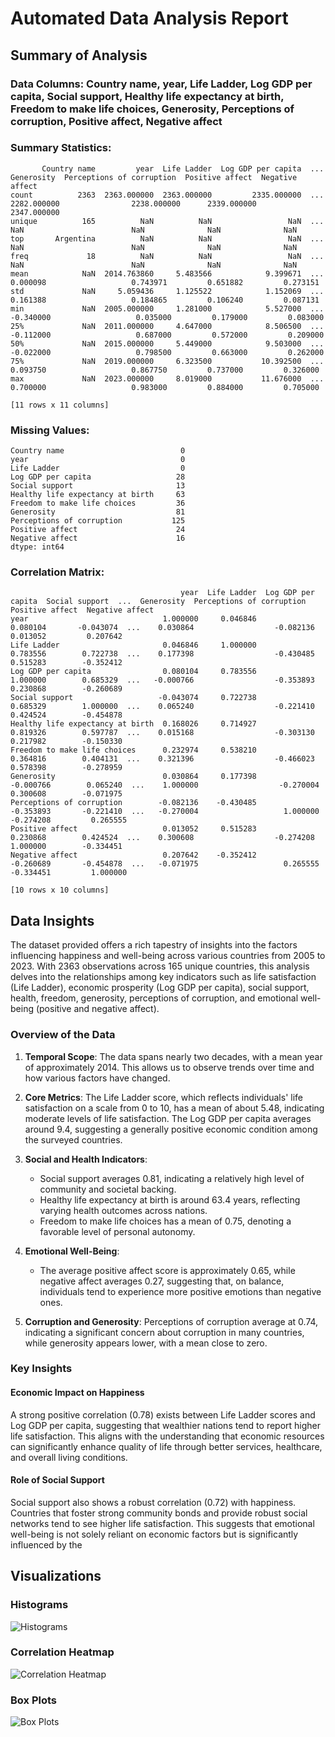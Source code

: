 # Automated Data Analysis Report

## Summary of Analysis

### Data Columns: Country name, year, Life Ladder, Log GDP per capita, Social support, Healthy life expectancy at birth, Freedom to make life choices, Generosity, Perceptions of corruption, Positive affect, Negative affect

### Summary Statistics:
```
       Country name         year  Life Ladder  Log GDP per capita  ...   Generosity  Perceptions of corruption  Positive affect  Negative affect
count          2363  2363.000000  2363.000000         2335.000000  ...  2282.000000                2238.000000      2339.000000      2347.000000
unique          165          NaN          NaN                 NaN  ...          NaN                        NaN              NaN              NaN
top       Argentina          NaN          NaN                 NaN  ...          NaN                        NaN              NaN              NaN
freq             18          NaN          NaN                 NaN  ...          NaN                        NaN              NaN              NaN
mean            NaN  2014.763860     5.483566            9.399671  ...     0.000098                   0.743971         0.651882         0.273151
std             NaN     5.059436     1.125522            1.152069  ...     0.161388                   0.184865         0.106240         0.087131
min             NaN  2005.000000     1.281000            5.527000  ...    -0.340000                   0.035000         0.179000         0.083000
25%             NaN  2011.000000     4.647000            8.506500  ...    -0.112000                   0.687000         0.572000         0.209000
50%             NaN  2015.000000     5.449000            9.503000  ...    -0.022000                   0.798500         0.663000         0.262000
75%             NaN  2019.000000     6.323500           10.392500  ...     0.093750                   0.867750         0.737000         0.326000
max             NaN  2023.000000     8.019000           11.676000  ...     0.700000                   0.983000         0.884000         0.705000

[11 rows x 11 columns]
```

### Missing Values:
```
Country name                          0
year                                  0
Life Ladder                           0
Log GDP per capita                   28
Social support                       13
Healthy life expectancy at birth     63
Freedom to make life choices         36
Generosity                           81
Perceptions of corruption           125
Positive affect                      24
Negative affect                      16
dtype: int64
```

### Correlation Matrix:
```
                                      year  Life Ladder  Log GDP per capita  Social support  ...  Generosity  Perceptions of corruption  Positive affect  Negative affect
year                              1.000000     0.046846            0.080104       -0.043074  ...    0.030864                  -0.082136         0.013052         0.207642
Life Ladder                       0.046846     1.000000            0.783556        0.722738  ...    0.177398                  -0.430485         0.515283        -0.352412
Log GDP per capita                0.080104     0.783556            1.000000        0.685329  ...   -0.000766                  -0.353893         0.230868        -0.260689
Social support                   -0.043074     0.722738            0.685329        1.000000  ...    0.065240                  -0.221410         0.424524        -0.454878
Healthy life expectancy at birth  0.168026     0.714927            0.819326        0.597787  ...    0.015168                  -0.303130         0.217982        -0.150330
Freedom to make life choices      0.232974     0.538210            0.364816        0.404131  ...    0.321396                  -0.466023         0.578398        -0.278959
Generosity                        0.030864     0.177398           -0.000766        0.065240  ...    1.000000                  -0.270004         0.300608        -0.071975
Perceptions of corruption        -0.082136    -0.430485           -0.353893       -0.221410  ...   -0.270004                   1.000000        -0.274208         0.265555
Positive affect                   0.013052     0.515283            0.230868        0.424524  ...    0.300608                  -0.274208         1.000000        -0.334451
Negative affect                   0.207642    -0.352412           -0.260689       -0.454878  ...   -0.071975                   0.265555        -0.334451         1.000000

[10 rows x 10 columns]
```

## Data Insights

The dataset provided offers a rich tapestry of insights into the factors influencing happiness and well-being across various countries from 2005 to 2023. With 2363 observations across 165 unique countries, this analysis delves into the relationships among key indicators such as life satisfaction (Life Ladder), economic prosperity (Log GDP per capita), social support, health, freedom, generosity, perceptions of corruption, and emotional well-being (positive and negative affect).

### Overview of the Data

1. **Temporal Scope**: The data spans nearly two decades, with a mean year of approximately 2014. This allows us to observe trends over time and how various factors have changed.
  
2. **Core Metrics**: The Life Ladder score, which reflects individuals' life satisfaction on a scale from 0 to 10, has a mean of about 5.48, indicating moderate levels of life satisfaction. The Log GDP per capita averages around 9.4, suggesting a generally positive economic condition among the surveyed countries.

3. **Social and Health Indicators**: 
   - Social support averages 0.81, indicating a relatively high level of community and societal backing.
   - Healthy life expectancy at birth is around 63.4 years, reflecting varying health outcomes across nations.
   - Freedom to make life choices has a mean of 0.75, denoting a favorable level of personal autonomy.

4. **Emotional Well-Being**: 
   - The average positive affect score is approximately 0.65, while negative affect averages 0.27, suggesting that, on balance, individuals tend to experience more positive emotions than negative ones.

5. **Corruption and Generosity**: Perceptions of corruption average at 0.74, indicating a significant concern about corruption in many countries, while generosity appears lower, with a mean close to zero.

### Key Insights

#### Economic Impact on Happiness

A strong positive correlation (0.78) exists between Life Ladder scores and Log GDP per capita, suggesting that wealthier nations tend to report higher life satisfaction. This aligns with the understanding that economic resources can significantly enhance quality of life through better services, healthcare, and overall living conditions.

#### Role of Social Support

Social support also shows a robust correlation (0.72) with happiness. Countries that foster strong community bonds and provide robust social networks tend to see higher life satisfaction. This suggests that emotional well-being is not solely reliant on economic factors but is significantly influenced by the

## Visualizations

### Histograms
![Histograms](./histograms.png)

### Correlation Heatmap
![Correlation Heatmap](./correlation_heatmap.png)

### Box Plots
![Box Plots](./boxplots.png)

